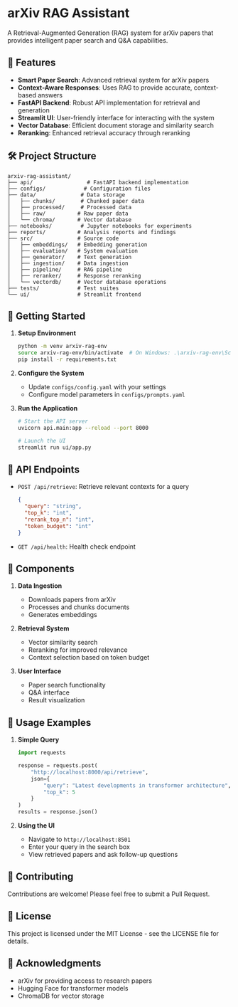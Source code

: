 # arXiv RAG Assistant

A Retrieval-Augmented Generation (RAG) system for arXiv papers that provides intelligent paper search and Q&A capabilities.

## 🌟 Features

- **Smart Paper Search**: Advanced retrieval system for arXiv papers
- **Context-Aware Responses**: Uses RAG to provide accurate, context-based answers
- **FastAPI Backend**: Robust API implementation for retrieval and generation
- **Streamlit UI**: User-friendly interface for interacting with the system
- **Vector Database**: Efficient document storage and similarity search
- **Reranking**: Enhanced retrieval accuracy through reranking

## 🛠️ Project Structure

```
arxiv-rag-assistant/
├── api/                 # FastAPI backend implementation
├── configs/            # Configuration files
├── data/              # Data storage
│   ├── chunks/        # Chunked paper data
│   ├── processed/     # Processed data
│   ├── raw/          # Raw paper data
│   └── chroma/       # Vector database
├── notebooks/         # Jupyter notebooks for experiments
├── reports/          # Analysis reports and findings
├── src/              # Source code
│   ├── embeddings/   # Embedding generation
│   ├── evaluation/   # System evaluation
│   ├── generator/    # Text generation
│   ├── ingestion/    # Data ingestion
│   ├── pipeline/     # RAG pipeline
│   ├── reranker/     # Response reranking
│   └── vectordb/     # Vector database operations
├── tests/            # Test suites
└── ui/               # Streamlit frontend
```

## 🚀 Getting Started

1. **Setup Environment**
   ```bash
   python -m venv arxiv-rag-env
   source arxiv-rag-env/bin/activate  # On Windows: .\arxiv-rag-env\Scripts\activate
   pip install -r requirements.txt
   ```

2. **Configure the System**
   - Update `configs/config.yaml` with your settings
   - Configure model parameters in `configs/prompts.yaml`

3. **Run the Application**
   ```bash
   # Start the API server
   uvicorn api.main:app --reload --port 8000

   # Launch the UI
   streamlit run ui/app.py
   ```

## 🔧 API Endpoints

- `POST /api/retrieve`: Retrieve relevant contexts for a query
  ```json
  {
    "query": "string",
    "top_k": "int",
    "rerank_top_n": "int",
    "token_budget": "int"
  }
  ```

- `GET /api/health`: Health check endpoint

## 🎯 Components

1. **Data Ingestion**
   - Downloads papers from arXiv
   - Processes and chunks documents
   - Generates embeddings

2. **Retrieval System**
   - Vector similarity search
   - Reranking for improved relevance
   - Context selection based on token budget

3. **User Interface**
   - Paper search functionality
   - Q&A interface
   - Result visualization

## 📝 Usage Examples

1. **Simple Query**
   ```python
   import requests

   response = requests.post(
       "http://localhost:8000/api/retrieve",
       json={
           "query": "Latest developments in transformer architecture",
           "top_k": 5
       }
   )
   results = response.json()
   ```

2. **Using the UI**
   - Navigate to `http://localhost:8501`
   - Enter your query in the search box
   - View retrieved papers and ask follow-up questions

## 🤝 Contributing

Contributions are welcome! Please feel free to submit a Pull Request.

## 📄 License

This project is licensed under the MIT License - see the LICENSE file for details.

## 🙏 Acknowledgments

- arXiv for providing access to research papers
- Hugging Face for transformer models
- ChromaDB for vector storage
